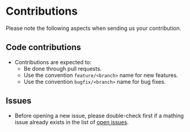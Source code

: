 <!--
SPDX-FileCopyrightText: Copyright contributors to the Software Quality Assurance as a Service (SQAaaS) project <sqaaas@ibergrid.eu>
SPDX-FileContributor: 2017-2024 Pablo Orviz <orviz@ifca.unican.es>

SPDX-License-Identifier: GPL-3.0-only
-->

# Contributions

Please note the following aspects when sending us your contribution.

## Code contributions
 * Contributions are expected to:
    * Be done through pull requests.
    * Use the convention `feature/<branch>` name for new features.
    * Use the convention `bugfix/<branch>` name for bug fixes.

## Issues
 * Before opening a new issue, please double-check first if a mathing
 issue already exists in the list of [open issues](https://github.com/eosc-synergy/sqaaas-reporting-plugins/issues).
